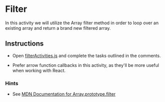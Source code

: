 # Filter

In this activity we will utilize the Array filter method in order to loop over an existing array and return a brand new filtered array.

## Instructions

* Open [filterActivities.js](Unsolved/filterActivity.js) and complete the tasks outlined in the comments.

* Prefer arrow function callbacks in this activity, as they'll be more useful when working with React.

### Hints

* See [MDN Documentation for Array.prototype.filter](https://developer.mozilla.org/en-US/docs/Web/JavaScript/Reference/Global_Objects/Array/filter)
